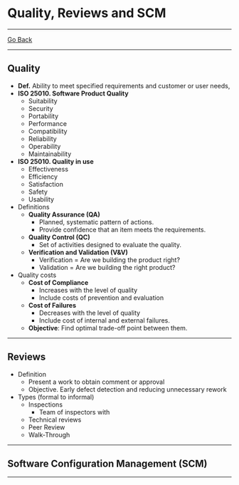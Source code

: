 # Quality, Reviews and SCM
---
[Go Back](../README.md)

---
## Quality
- **Def.** Ability to meet specified requirements and customer or user needs,
- **ISO 25010. Software Product Quality**
	- Suitability
	- Security
	- Portability
	- Performance
	- Compatibility
	- Reliability
	- Operability
	- Maintainability
- **ISO 25010. Quality in use**
	- Effectiveness
	- Efficiency
	- Satisfaction
	- Safety
	- Usability
- Definitions
	- **Quality Assurance (QA)**
		- Planned, systematic pattern of actions.
		- Provide confidence that an item meets the requirements.
	- **Quality Control (QC)**
		- Set of activities designed to evaluate the quality.
	- **Verification and Validation (V&V)**
		- Verification = Are we building the product right?
		- Validation = Are we building the right product?
- Quality costs
	- **Cost of Compliance**
		- Increases with the level of quality
		- Include costs of prevention and evaluation
	- **Cost of Failures**
		- Decreases with the level of quality
		- Include cost of internal and external failures.
	- **Objective**: Find optimal trade-off point between them.
---
## Reviews
- Definition
	- Present a work to obtain comment or approval
	- Objective. Early defect detection and reducing unnecessary rework
- Types (formal to informal)
	- Inspections
		- Team of inspectors with 
	- Technical reviews
	- Peer Review
	- Walk-Through
---
## Software Configuration Management (SCM)

---